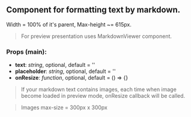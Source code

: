 ## **Component for formatting text by markdown.**

Width = 100% of it's parent, Max-height ~= 615px.

> For preview presentation uses MarkdownViewer component.

### Props (main):
* **text**: _string_, optional, default = ''
* **placeholder**: _string_, optional, default = ''
* **onResize**: _function_, optional, default = () => {}

> If your markdown text contains images, each time when image become loaded in preview mode, onResize callback will be 
called.

> Images max-size = 300px x 300px
